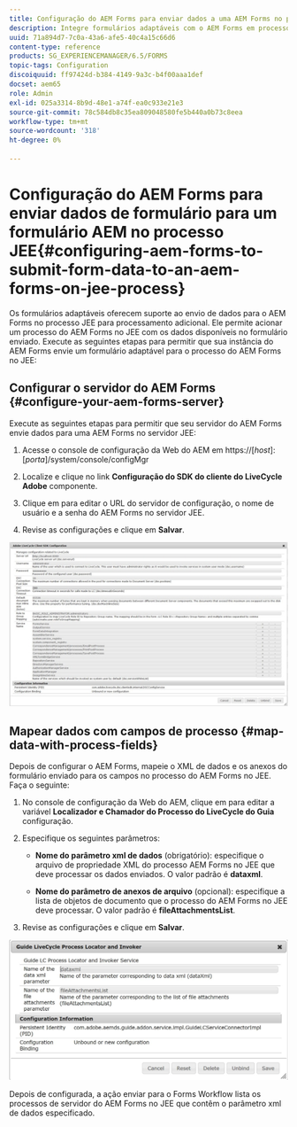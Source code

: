 ```yaml
---
title: Configuração do AEM Forms para enviar dados a uma AEM Forms no processo JEE
description: Integre formulários adaptáveis com o AEM Forms em processos JEE para processar dados de formulário.
uuid: 71a894d7-7c0a-43a6-afe5-40c4a15c66d6
content-type: reference
products: SG_EXPERIENCEMANAGER/6.5/FORMS
topic-tags: Configuration
discoiquuid: ff97424d-b384-4149-9a3c-b4f00aaa1def
docset: aem65
role: Admin
exl-id: 025a3314-8b9d-48e1-a74f-ea0c933e21e3
source-git-commit: 78c584db8c35ea809048580fe5b440a0b73c8eea
workflow-type: tm+mt
source-wordcount: '318'
ht-degree: 0%

---
```


# Configuração do AEM Forms para enviar dados de formulário para um formulário AEM no processo JEE{#configuring-aem-forms-to-submit-form-data-to-an-aem-forms-on-jee-process}

Os formulários adaptáveis oferecem suporte ao envio de dados para o AEM Forms no processo JEE para processamento adicional. Ele permite acionar um processo do AEM Forms no JEE com os dados disponíveis no formulário enviado. Execute as seguintes etapas para permitir que sua instância do AEM Forms envie um formulário adaptável para o processo do AEM Forms no JEE:

## Configurar o servidor do AEM Forms {#configure-your-aem-forms-server}

Execute as seguintes etapas para permitir que seu servidor do AEM Forms envie dados para uma AEM Forms no servidor JEE:

1. Acesse o console de configuração da Web do AEM em https://[*host*]:[*porta*]/system/console/configMgr

1. Localize e clique no link **Configuração do SDK do cliente do LiveCycle Adobe** componente.
1. Clique em para editar o URL do servidor de configuração, o nome de usuário e a senha do AEM Forms no servidor JEE.
1. Revise as configurações e clique em **Salvar**.

![Configuração do SDK do cliente do LiveCycle Adobe](assets/clientsdkconfiguration.jpg)

## Mapear dados com campos de processo {#map-data-with-process-fields}

Depois de configurar o AEM Forms, mapeie o XML de dados e os anexos do formulário enviado para os campos no processo do AEM Forms no JEE. Faça o seguinte:

1. No console de configuração da Web do AEM, clique em para editar a variável **Localizador e Chamador do Processo do LiveCycle do Guia** configuração.
1. Especifique os seguintes parâmetros:

   * **Nome do parâmetro xml de dados** (obrigatório): especifique o arquivo de propriedade XML do processo AEM Forms no JEE que deve processar os dados enviados. O valor padrão é **dataxml**.

   * **Nome do parâmetro de anexos de arquivo** (opcional): especifique a lista de objetos de documento que o processo do AEM Forms no JEE deve processar. O valor padrão é **fileAttachmentsList**.

1. Revise as configurações e clique em **Salvar**.

![Localizador e Chamador do Processo do LiveCycle do Guia](assets/test3.jpg)

Depois de configurada, a ação enviar para o Forms Workflow lista os processos de servidor do AEM Forms no JEE que contêm o parâmetro xml de dados especificado.
